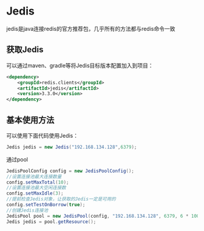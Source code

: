 # Jedis

jedis是java连接redis的官方推荐包，几乎所有的方法都与redis命令一致

## 获取Jedis

可以通过maven、gradle等将Jedis目标版本配置加入到项目：

~~~xml
<dependency>
    <groupId>redis.clients</groupId>
    <artifactId>jedis</artifactId>
    <version>3.3.0</version>
</dependency>
~~~



## 基本使用方法

可以使用下面代码使用Jedis：

~~~java
Jedis jedis = new Jedis("192.168.134.128",6379);
~~~









通过pool

~~~java
JedisPoolConfig config = new JedisPoolConfig();
//设置连接池最大连接数量
config.setMaxTotal(10);
//设置连接池最大空闲连接数
config.setMaxIdle(3);
//提前检查Jedis对象，让获取的Jedis一定是可用的
config.setTestOnBorrow(true);
//创建Jedis连接池
JedisPool pool = new JedisPool(config, "192.168.134.128", 6379, 6 * 1000, "123456");
Jedis jedis = pool.getResource();
~~~

